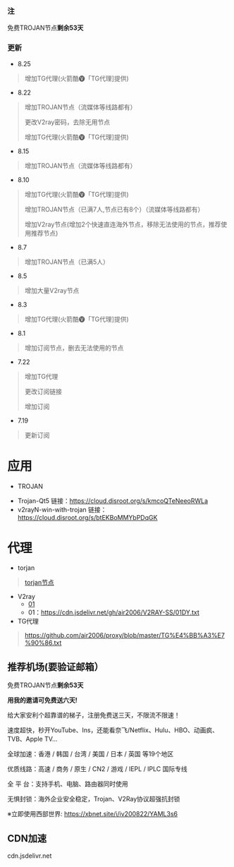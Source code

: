 ### 注

免费TROJAN节点**剩余53天**

### 更新 
- 8.25
> 增加TG代理(火箭酷🅥「TG代理]提供)
- 8.22
> 增加TROJAN节点（流媒体等线路都有）
>
> 更改V2ray密码，去除无用节点
>
> 增加TG代理(火箭酷🅥「TG代理]提供)
- 8.15
> 增加TROJAN节点（流媒体等线路都有）
- 8.10
> 增加TG代理(火箭酷🅥「TG代理]提供)
>
> 增加TROJAN节点（已满7人,节点已有8个）（流媒体等线路都有）
>
> 增加V2ray节点(增加2个快速直连海外节点，移除无法使用的节点，推荐使用推荐节点)
- 8.7
> 增加TROJAN节点（已满5人）
- 8.5
> 增加大量V2ray节点
- 8.3
> 增加TG代理(火箭酷🅥「TG代理]提供)
- 8.1
>增加订阅节点，删去无法使用的节点
- 7.22 
> 增加TG代理
>
> 更改订阅链接
>
> 增加订阅
- 7.19
> 更新订阅

# 应用
- TROJAN
 * Trojan-Qt5
 链接：https://cloud.disroot.org/s/kmcoQTeNeeoRWLa
 * v2rayN-win-with-trojan
 链接：https://cloud.disroot.org/s/btEKBoMMYbPDqGK


# 代理
- torjan
> [torjan节点](https://github.com/air2006/proxy/blob/master/tor.md)
- V2ray
  * [01](https://cdn.jsdelivr.net/gh/air2006/V2RAY-SS/01DY.txt)
  * 01：https://cdn.jsdelivr.net/gh/air2006/V2RAY-SS/01DY.txt
- TG代理
> https://github.com/air2006/proxy/blob/master/TG%E4%BB%A3%E7%90%86.txt


## 推荐机场(要验证邮箱）

免费TROJAN节点**剩余53天**

**用我的邀请可免费送六天!**

给大家安利个超靠谱的梯子，注册免费送三天，不限流不限速！

速度超快，秒开YouTube、Ins，还能看奈飞/Netflix、Hulu、HBO、动画疯、TVB、Apple TV...

全球加速：香港 / 韩国 / 台湾 / 美国 / 日本 / 英国 等19个地区

优质线路：高速 / 商务 / 原生 / CN2 / 游戏 / IEPL / IPLC 国际专线

全 平 台：支持手机、电脑、路由器同时使用

无惧封锁：海外企业安全稳定，Trojan、V2Ray协议超强抗封锁

※立即使用西部世界: https://xbnet.site/i/iv200822/YAML3s6




## CDN加速
cdn.jsdelivr.net

